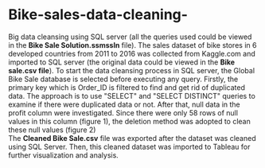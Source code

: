 # Bike-sales-data-cleaning-
Big data cleansing using SQL server (all the queries used could be viewed in the **Bike Sale Solution.ssmssln** file).
The sales dataset of bike stores in 6 developed countries from 2011 to 2016 was collected from Kaggle.com and imported to SQL server (the original data could be viewed in the **Bike sale.csv file**).
To start the data cleansing process in SQL server, the Global Bike Sale database is selected before executing any query. 
Firstly, the primary key which is Order_ID is filtered to find and get rid of duplicated data. The approach is to use "SELECT" and "SELECT DISTINCT" queries to examine if there were duplicated data or not.
After that, null data in the profit column were investigated. Since there were only 58 rows of null values in this column (figure 1), the deletion method was adopted to clean these null values (figure 2)  
The **Cleaned Bike Sale.csv** file was exported after the dataset was cleaned using SQL Server. Then, this cleaned dataset was imported to Tableau for further visualization and analysis. 
